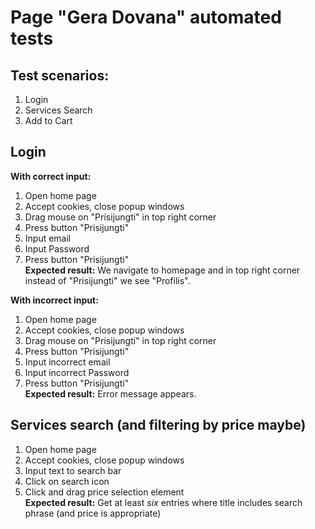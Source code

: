 # Page "Gera Dovana" automated tests  
## Test scenarios:
1. Login
2. Services Search
3. Add to Cart

## Login
**With correct input:**
1. Open home page
2. Accept cookies, close popup windows
3. Drag mouse on "Prisijungti" in top right corner
4. Press button "Prisijungti"
5. Input email
6. Input Password
7. Press button "Prisijungti"  
   **Expected result:** We navigate to homepage and in top right corner instead of "Prisijungti" we see "Profilis".

**With incorrect input:**
1. Open home page
2. Accept cookies, close popup windows
3. Drag mouse on "Prisijungti" in top right corner
4. Press button "Prisijungti"
5. Input incorrect email
6. Input incorrect Password
7. Press button "Prisijungti"  
   **Expected result:** Error message appears.

## Services search (and filtering by price maybe)

1. Open home page
2. Accept cookies, close popup windows
3. Input text to search bar 
4. Click on search icon
5. Click and drag price selection element  
   **Expected result:** Get at least *six* entries where title includes search phrase (and price is appropriate)

